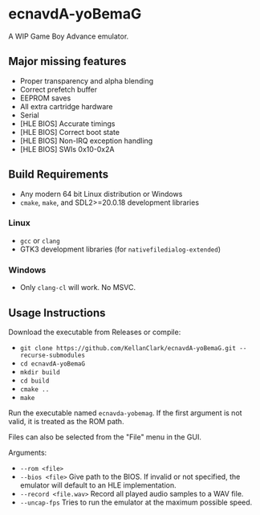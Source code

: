 # ecnavdA-yoBemaG
A WIP Game Boy Advance emulator.

## Major missing features
* Proper transparency and alpha blending
* Correct prefetch buffer
* EEPROM saves
* All extra cartridge hardware
* Serial
* [HLE BIOS] Accurate timings
* [HLE BIOS] Correct boot state
* [HLE BIOS] Non-IRQ exception handling
* [HLE BIOS] SWIs 0x10-0x2A

## Build Requirements
* Any modern 64 bit Linux distribution or Windows
* `cmake`, `make`, and SDL2>=20.0.18 development libraries
### Linux
* `gcc` or `clang`
* GTK3 development libraries (for `nativefiledialog-extended`)
### Windows
* Only `clang-cl` will work. No MSVC.

## Usage Instructions
Download the executable from Releases or compile:
* `git clone https://github.com/KellanClark/ecnavdA-yoBemaG.git --recurse-submodules`
* `cd ecnavdA-yoBemaG`
* `mkdir build`
* `cd build`
* `cmake ..`
* `make`

Run the executable named `ecnavda-yobemag`. If the first argument is not valid, it is treated as the ROM path.

Files can also be selected from the "File" menu in the GUI.

Arguments:
* `--rom <file>`
* `--bios <file>` Give path to the BIOS. If invalid or not specified, the emulator will default to an HLE implementation.
* `--record <file.wav>` Record all played audio samples to a WAV file.
* `--uncap-fps` Tries to run the emulator at the maximum possible speed.
